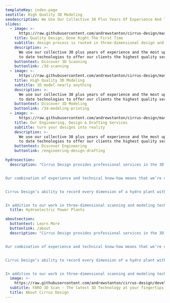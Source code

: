 ```yaml
---
templateKey: index-page
seotitle: High Quality 3D Modeling
seodescription: We Use Our Collective 30 Plus Years Of Experience And The Most Up To Date Technologies To Offer Our Clients The Highest Quality 3D Modeling And Design.
slides:
  - image: >-
      https://raw.githubusercontent.com/andrewstanton/cirrus-design/master/src/img/content/slide1.jpg
    title: Quality Design, Done Right The First Time
    subtitle: design process is rooted in three-dimensional design and drafting
    description: >-
      We use our collective 30 plus years of experience and the most up 
      to date technologies to offer our clients the highest quality service.
    buttontext: Discover 3D Scanning
    buttonlink: /3d-scanning
  - image: >-
      https://raw.githubusercontent.com/andrewstanton/cirrus-design/master/src/img/content/slide2.jpg
    title: High Quality 3D Modeling
    subtitle: 3D model nearly anything
    description: >-
      We use our collective 30 plus years of experience and the most up 
      to date technologies to offer our clients the highest quality service.
    buttontext: Discover 3D Modeling
    buttonlink: /3d-modeling-printing
  - image: >-
      https://raw.githubusercontent.com/andrewstanton/cirrus-design/master/src/img/content/slide3.jpg
    title: Our Engineering, Design & Drafting Services
    subtitle: turn your designs into reality
    description: >-
      We use our collective 30 plus years of experience and the most up 
      to date technologies to offer our clients the highest quality service.
    buttontext: Discover Engineering
    buttonlink: /engineering-design-drafting

hydrosection:
  description: "Cirrus Design provides professional services in the 3D scanning and modeling industries and offers a wide array of engineering services. Our experienced team uses the most up-to-date technologies available to offer our clients the highest quality service at competitive rates.


Our combination of experience and technical know-how means that we’re uniquely equipped to specialize in 3D scanning and modeling of hydroelectric power plants. Generating accurate 3D maps of hydro plants presents a unique challenge. In some cases, these facilities and their buildings are more than 100 years old and existing documentation is often incorrect or lacking entirely. 


Cirrus Design's ability to record every dimension of a hydro plant within about 1/8th of an inch, thereby generating a truly accurate representation of what exists at the plant, is a massive benefit to our clients.


In addition to our work in three-dimensional scanning and modeling technologies, Cirrus Designs focuses on architectural engineering construction, real estate, reverse engineering, conceptual design testing and 3D printing. We also offer our clients mechanical, electrical and structural engineering services."
  title: Hydroelectric Power Plants

aboutsection:
  buttontext: Learn More
  buttonlink: /about
  description: "Cirrus Design provides professional services in the 3D scanning and modeling industries and offers a wide array of engineering services. Our experienced team uses the most up-to-date technologies available to offer our clients the highest quality service at competitive rates.


Our combination of experience and technical know-how means that we’re uniquely equipped to specialize in 3D scanning and modeling of hydroelectric power plants. Generating accurate 3D maps of hydro plants presents a unique challenge. In some cases, these facilities and their buildings are more than 100 years old and existing documentation is often incorrect or lacking entirely.


Cirrus Design’s ability to record every dimension of a hydro plant within about 1/8th of an inch, thereby generating a truly accurate representation of what exists at the plant, is a massive benefit to our clients.


In addition to our work in three-dimensional scanning and modeling technologies, Cirrus Designs focuses on architectural engineering construction, real estate, reverse engineering, conceptual design testing and 3D printing. We also offer our clients mechanical, electrical and structural engineering services."
  image: >-
    https://raw.githubusercontent.com/andrewstanton/cirrus-design/develop/static/img/about-cirrus-design.jpg
  subtitle: FARO 3D Scan - The latest 3D Technology at your fingertips
  title: About Cirrus Design
---
```

